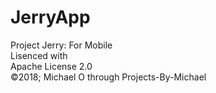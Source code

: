 # JerryApp
Project Jerry: For Mobile<br />
Lisenced with <br />
Apache License 2.0<br />
©2018; Michael O through Projects-By-Michael<br />
